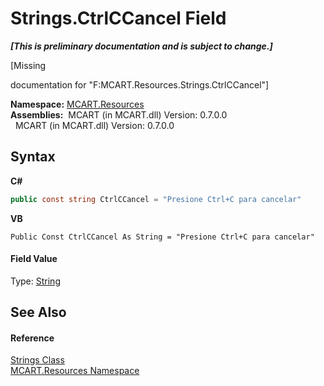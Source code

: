 # Strings.CtrlCCancel Field
 _**\[This is preliminary documentation and is subject to change.\]**_

\[Missing <summary> documentation for "F:MCART.Resources.Strings.CtrlCCancel"\]

**Namespace:**&nbsp;<a href="041b170e-5907-685d-b002-4dcd9adea31f">MCART.Resources</a><br />**Assemblies:**&nbsp;&nbsp;MCART (in MCART.dll) Version: 0.7.0.0<br />&nbsp;&nbsp;MCART (in MCART.dll) Version: 0.7.0.0<br />

## Syntax

**C#**<br />
``` C#
public const string CtrlCCancel = "Presione Ctrl+C para cancelar"
```

**VB**<br />
``` VB
Public Const CtrlCCancel As String = "Presione Ctrl+C para cancelar"
```


#### Field Value
Type: <a href="http://msdn2.microsoft.com/es-es/library/s1wwdcbf" target="_blank">String</a>

## See Also


#### Reference
<a href="405d9625-9048-d87c-0dfb-200370247352">Strings Class</a><br /><a href="041b170e-5907-685d-b002-4dcd9adea31f">MCART.Resources Namespace</a><br />